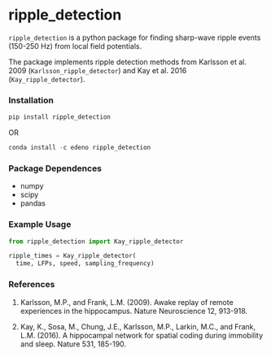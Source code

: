# ripple_detection
`ripple_detection` is a python package for finding sharp-wave ripple events (150-250 Hz) from local field potentials.

The package implements ripple detection methods from Karlsson et al. 2009 (`Karlsson_ripple_detector`) and Kay et al. 2016 (`Kay_ripple_detector`).

### Installation ###
```python
pip install ripple_detection
```
OR
```python
conda install -c edeno ripple_detection
```

### Package Dependences ###
+ numpy
+ scipy
+ pandas

### Example Usage ###
```python
from ripple_detection import Kay_ripple_detector

ripple_times = Kay_ripple_detector(
  time, LFPs, speed, sampling_frequency)
```

### References ###
1. Karlsson, M.P., and Frank, L.M. (2009). Awake replay of remote experiences in the hippocampus. Nature Neuroscience 12, 913-918.

2. Kay, K., Sosa, M., Chung, J.E., Karlsson, M.P., Larkin, M.C., and Frank, L.M. (2016). A hippocampal network for spatial coding during immobility and sleep. Nature 531, 185-190.
